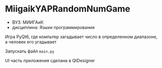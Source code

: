 # MiigaikYAPRandomNumGame
* ВУЗ: МИИГАиК
* дисциплина: Языки программирования


Игра PyQt6, где компьтер загадывает число в определенном диапазоне, а человек его угадывает

Запускать файл `main.py`

UI часть приложения сделана в QtDesigner

